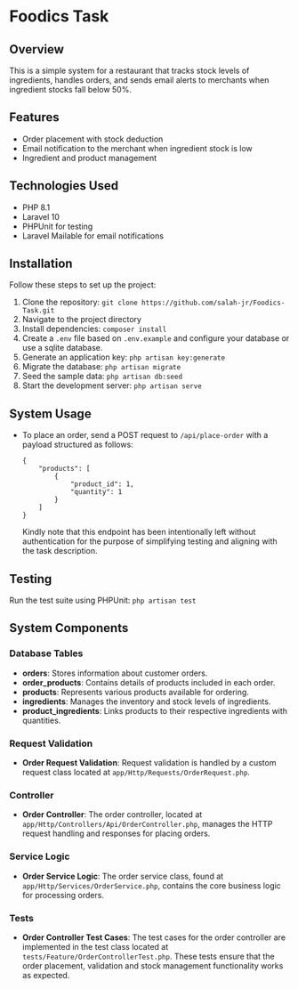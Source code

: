 # Foodics Task

## Overview

This is a simple system for a restaurant that tracks stock levels of ingredients, handles orders, and sends email alerts to merchants when ingredient stocks fall below 50%.

## Features

- Order placement with stock deduction
- Email notification to the merchant when ingredient stock is low
- Ingredient and product management

## Technologies Used

- PHP 8.1
- Laravel 10
- PHPUnit for testing
- Laravel Mailable for email notifications

## Installation

Follow these steps to set up the project:

1. Clone the repository: `git clone https://github.com/salah-jr/Foodics-Task.git`
2. Navigate to the project directory
3. Install dependencies: `composer install`
4. Create a `.env` file based on `.env.example` and configure your database or use a sqlite database.
5. Generate an application key: `php artisan key:generate`
6. Migrate the database: `php artisan migrate`
7. Seed the sample data: `php artisan db:seed`
8. Start the development server: `php artisan serve`

## System Usage

- To place an order, send a POST request to `/api/place-order` with a payload structured as follows:
  
    ```
   {
        "products": [
            {
                "product_id": 1,
                "quantity": 1
            }
        ]
    }
   ```
  Kindly note that this endpoint has been intentionally left without authentication for the purpose of simplifying testing and aligning with the task description.

## Testing

Run the test suite using PHPUnit: `php artisan test`

## System Components

### Database Tables
- **orders**: Stores information about customer orders.
- **order_products**: Contains details of products included in each order.
- **products**: Represents various products available for ordering.
- **ingredients**: Manages the inventory and stock levels of ingredients.
- **product_ingredients**: Links products to their respective ingredients with quantities.

### Request Validation
- **Order Request Validation**: Request validation is handled by a custom request class located at `app/Http/Requests/OrderRequest.php`.

### Controller
- **Order Controller**: The order controller, located at `app/Http/Controllers/Api/OrderController.php`, manages the HTTP request handling and responses for placing orders.

### Service Logic
- **Order Service Logic**: The order service class, found at `app/Http/Services/OrderService.php`, contains the core business logic for processing orders.

### Tests
- **Order Controller Test Cases**: The test cases for the order controller are implemented in the test class located at `tests/Feature/OrderControllerTest.php`. These tests ensure that the order placement, validation and stock management functionality works as expected.

